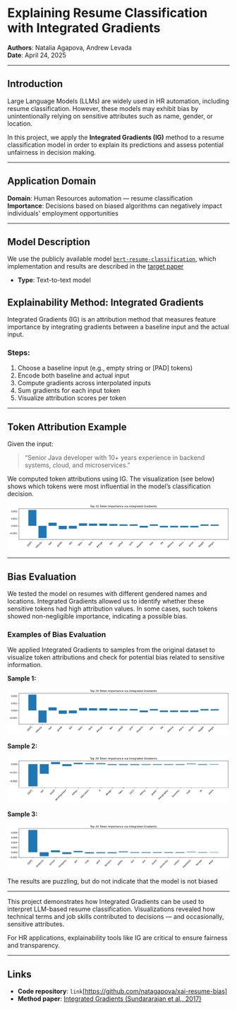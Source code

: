 # Explaining Resume Classification with Integrated Gradients

**Authors**: Natalia Agapova, Andrew Levada  
**Date**: April 24, 2025

---

## Introduction

Large Language Models (LLMs) are widely used in HR automation, including resume classification. However, these models may exhibit bias by unintentionally relying on sensitive attributes such as name, gender, or location.

In this project, we apply the **Integrated Gradients (IG)** method to a resume classification model in order to explain its predictions and assess potential unfairness in decision making.

---

## Application Domain

**Domain**: Human Resources automation — resume classification  
**Importance**: Decisions based on biased algorithms can negatively impact individuals' employment opportunities

---

## Model Description

We use the publicly available model [`bert-resume-classification`](https://huggingface.co/ahmedheakl/bert-resume-classification), which implementation and results are described in the [target paper](https://arxiv.org/html/2406.18125v1)

- **Type**: Text-to-text model

## Explainability Method: Integrated Gradients

Integrated Gradients (IG) is an attribution method that measures feature importance by integrating gradients between a baseline input and the actual input.

### Steps:

1. Choose a baseline input (e.g., empty string or [PAD] tokens)
2. Encode both baseline and actual input
3. Compute gradients across interpolated inputs
4. Sum gradients for each input token
5. Visualize attribution scores per token

---

## Token Attribution Example

Given the input:

> “Senior Java developer with 10+ years experience in backend systems, cloud, and microservices.”

We computed token attributions using IG. The visualization (see below) shows which tokens were most influential in the model’s classification decision.

![Token attribution barplot](./notebooks/example1.png)

---

## Bias Evaluation

We tested the model on resumes with different gendered names and locations. Integrated Gradients allowed us to identify whether these sensitive tokens had high attribution values. In some cases, such tokens showed non-negligible importance, indicating a possible bias.

### Examples of Bias Evaluation

We applied Integrated Gradients to samples from the original dataset to visualize token attributions and check for potential bias related to sensitive information.

**Sample 1:**

![Token attribution barplot for Sample 1](./notebooks/example1.png)

**Sample 2:**

![Token attribution barplot for Sample 2](./notebooks/example2.png)

**Sample 3:**

![Token attribution barplot for Sample 3](./notebooks/example3.png)

The results are puzzling, but do not indicate that the model is not biased

---

This project demonstrates how Integrated Gradients can be used to interpret LLM-based resume classification. Visualizations revealed how technical terms and job skills contributed to decisions — and occasionally, sensitive attributes.

For HR applications, explainability tools like IG are critical to ensure fairness and transparency.

---

## Links

- **Code repository**: `link`[https://github.com/natagapova/xai-resume-bias]
- **Method paper**: [Integrated Gradients (Sundararajan et al., 2017)](https://arxiv.org/abs/1703.01365)
